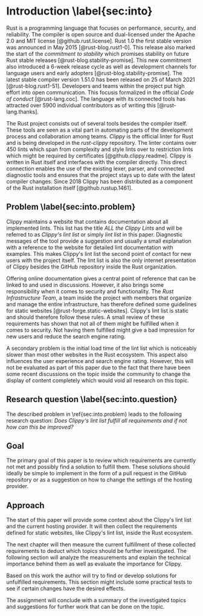 # Introduction \label{sec:into}
Rust is a programming language that focuses on performance, security, and reliability. The compiler is open source and dual-licensed under the Apache 2.0 and MIT license [@github.rust.license]. Rust 1.0 the first stable version was announced in May 2015 [@rust-blog.rust1-0]. This release also marked the start of the _commitment to stability_ which promises stability on future Rust stable releases [@rust-blog.stability-promise]. This new commitment also introduced a 6-week release cycle as well as development channels for language users and early adopters [@rust-blog.stability-promise]. The latest stable compiler version 1.51.0 has been released on 25 of March 2021 [@rust-blog.rust1-51]. Developers and teams within the project put high effort into open communication. This focusis formalized in the official _Code of conduct_ [@rust-lang.coc]. The language with its connected tools has attracted over 5900 individual contributors as of writing this [@rust-lang.thanks].

The Rust project consists out of several tools besides the compiler itself. These tools are seen as a vital part in automating parts of the development process and collaboration among teams. _Clippy_ is the official linter for Rust and is being developed in the _rust-clippy_ repository. The linter contains over 450 lints which span from complexity and style lints over to restriction lints which might be required by certificates [@github.clippy.readme]. Clippy is written in Rust itself and interfaces with the compiler directly. This direct connection enables the use of the existing lexer, parser, and connected diagnostic tools and ensures that the project stays up to date with the latest compiler changes. Since 2018 Clippy has been distributed as a component of the Rust installation itself [@github.rustup.1461].

## Problem \label{sec:into.problem}
<!-- Reviewed: 1x rewritten -->
Clippy maintains a website that contains documentation about all implemented lints. This list has the title _ALL the Clippy Lints_ and will be referred to as _Clippy's lint list_ or simply _lint list_ in this paper. Diagnostic messages of the tool provide a suggestion and usually a small explanation with a reference to the website for detailed lint documentation with examples. This makes Clippy's lint list the second point of contact for new users with the project itself. The lint list is also the only internet presentation of Clippy besides the GitHub repository inside the Rust organization.

Offering online documentation gives a central point of reference that can be linked to and used in discussions. However, it also brings some responsibility when it comes to security and functionality. The _Rust Infrastructure Team_, a team inside the project with members that organize and manage the entire infrastructure, has therefore defined some guidelines for static websites [@rust-forge.static-websites]. Clippy's lint list is static and should therefore follow these rules. A small review of these requirements has shown that not all of them might be fulfilled when it comes to security. Not having them fulfilled might give a bad impression for new users and reduce the search engine rating.

A secondary problem is the initial load time of the lint list which is noticeably slower than most other websites in the Rust ecosystem. This aspect also influences the user experience and search engine rating. However, this will not be evaluated as part of this paper due to the fact that there have been some recent discussions on the topic inside the community to change the display of content completely which would void all research on this topic.

## Research question \label{sec:into.question}
<!-- Reviewed: 1x rewritten -->
The described problem in \ref{sec:into.problem} leads to the following research question: _Does Clippy's lint list fulfill all requirements and if not how can this be improved?_

## Goal
<!-- Reviewed: 1x rewritten -->
The primary goal of this paper is to review which requirements are currently not met and possibly find a solution to fulfill them. These solutions should ideally be simple to implement in the form of a pull request in the GitHub repository or as a suggestion on how to change the settings of the hosting provider.

## Approach
<!-- Reviewed: 1x rewritten -->
<!-- TODO xFrednet 2021-05-02: Maybe rewrite to present -->
The start of this paper will provide some context about the Clippy's lint list and the current hosting provider. It will then collect the requirements defined for static websites, like Clippy's lint list, inside the Rust ecosystem.

The next chapter will then measure the current fulfillment of these collected requirements to deduct which topics should be further investigated. The following section will analyze the measurements and explain the technical importance behind them as well as evaluate the importance for Clippy.

Based on this work the author will try to find or develop solutions for unfulfilled requirements. This section might include some practical tests to see if certain changes have the desired effects.

The assignment will conclude with a summary of the investigated topics and suggestions for further work that can be done on the topic.
